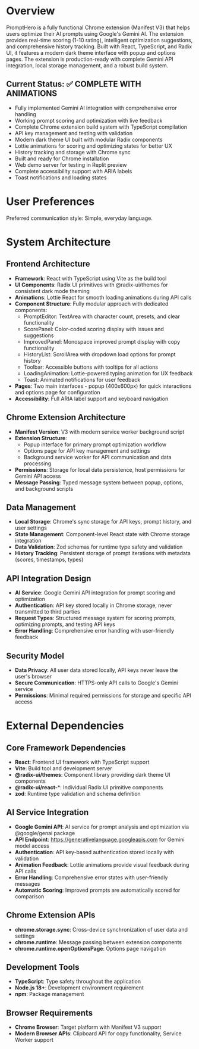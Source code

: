 # Overview

PromptHero is a fully functional Chrome extension (Manifest V3) that helps users optimize their AI prompts using Google's Gemini AI. The extension provides real-time scoring (1-10 rating), intelligent optimization suggestions, and comprehensive history tracking. Built with React, TypeScript, and Radix UI, it features a modern dark theme interface with popup and options pages. The extension is production-ready with complete Gemini API integration, local storage management, and a robust build system.

## Current Status: ✅ COMPLETE WITH ANIMATIONS
- Fully implemented Gemini AI integration with comprehensive error handling
- Working prompt scoring and optimization with live feedback
- Complete Chrome extension build system with TypeScript compilation
- API key management and testing with validation
- Modern dark theme UI built with modular Radix components
- Lottie animations for scoring and optimizing states for better UX
- History tracking and storage with Chrome sync
- Built and ready for Chrome installation
- Web demo server for testing in Replit preview
- Complete accessibility support with ARIA labels
- Toast notifications and loading states

# User Preferences

Preferred communication style: Simple, everyday language.

# System Architecture

## Frontend Architecture
- **Framework**: React with TypeScript using Vite as the build tool
- **UI Components**: Radix UI primitives with @radix-ui/themes for consistent dark mode theming
- **Animations**: Lottie React for smooth loading animations during API calls
- **Component Structure**: Fully modular approach with dedicated components:
  - PromptEditor: TextArea with character count, presets, and clear functionality
  - ScorePanel: Color-coded scoring display with issues and suggestions
  - ImprovedPanel: Monospace improved prompt display with copy functionality
  - HistoryList: ScrollArea with dropdown load options for prompt history
  - Toolbar: Accessible buttons with tooltips for all actions
  - LoadingAnimation: Lottie-powered typing animation for UX feedback
  - Toast: Animated notifications for user feedback
- **Pages**: Two main interfaces - popup (400x600px) for quick interactions and options page for configuration
- **Accessibility**: Full ARIA label support and keyboard navigation

## Chrome Extension Architecture
- **Manifest Version**: V3 with modern service worker background script
- **Extension Structure**: 
  - Popup interface for primary prompt optimization workflow
  - Options page for API key management and settings
  - Background service worker for API communication and data processing
- **Permissions**: Storage for local data persistence, host permissions for Gemini API access
- **Message Passing**: Typed message system between popup, options, and background scripts

## Data Management
- **Local Storage**: Chrome's sync storage for API keys, prompt history, and user settings
- **State Management**: Component-level React state with Chrome storage integration
- **Data Validation**: Zod schemas for runtime type safety and validation
- **History Tracking**: Persistent storage of prompt iterations with metadata (scores, timestamps, types)

## API Integration Design
- **AI Service**: Google Gemini API integration for prompt scoring and optimization
- **Authentication**: API key stored locally in Chrome storage, never transmitted to third parties
- **Request Types**: Structured message system for scoring prompts, optimizing prompts, and testing API keys
- **Error Handling**: Comprehensive error handling with user-friendly feedback

## Security Model
- **Data Privacy**: All user data stored locally, API keys never leave the user's browser
- **Secure Communication**: HTTPS-only API calls to Google's Gemini service
- **Permissions**: Minimal required permissions for storage and specific API access

# External Dependencies

## Core Framework Dependencies
- **React**: Frontend UI framework with TypeScript support
- **Vite**: Build tool and development server
- **@radix-ui/themes**: Component library providing dark theme UI components
- **@radix-ui/react-***: Individual Radix UI primitive components
- **zod**: Runtime type validation and schema definition

## AI Service Integration
- **Google Gemini API**: AI service for prompt analysis and optimization via @google/genai package
- **API Endpoint**: https://generativelanguage.googleapis.com for Gemini model access
- **Authentication**: API key-based authentication stored locally with validation
- **Animation Feedback**: Lottie animations provide visual feedback during API calls
- **Error Handling**: Comprehensive error states with user-friendly messages
- **Automatic Scoring**: Improved prompts are automatically scored for comparison

## Chrome Extension APIs
- **chrome.storage.sync**: Cross-device synchronization of user data and settings
- **chrome.runtime**: Message passing between extension components
- **chrome.runtime.openOptionsPage**: Options page navigation

## Development Tools
- **TypeScript**: Type safety throughout the application
- **Node.js 18+**: Development environment requirement
- **npm**: Package management

## Browser Requirements
- **Chrome Browser**: Target platform with Manifest V3 support
- **Modern Browser APIs**: Clipboard API for copy functionality, Service Worker support